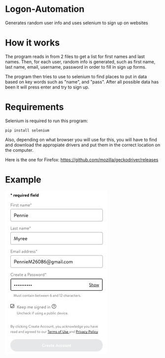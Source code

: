 # Logon-Automation
Generates random user info and uses selenium to sign up on websites

# How it works
The program reads in from 2 files to get a list for first names and last names. Then, for each user, random info is generated, such as first name, last name, email, username, password in order to fill in sign up forms.

The program then tries to use to selenium to find places to put in data based on key words such as "name", and "pass". After all possible data has been it will press enter and try to sign up.

# Requirements
Selenium is required to run this program:
```
pip install selenium
```

Also, depending on what browser you will use for this, you will have to find and download the appropiate drivers and put them in the correct location on the computer.

Here is the one for Firefox:
https://github.com/mozilla/geckodriver/releases

# Example

![Image Description](signup.png)
